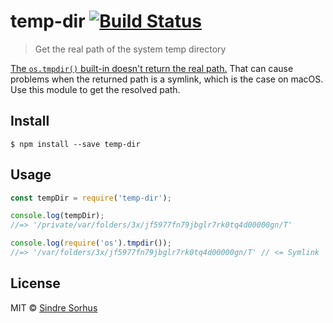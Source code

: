 # temp-dir [![Build Status](https://travis-ci.org/sindresorhus/temp-dir.svg?branch=master)](https://travis-ci.org/sindresorhus/temp-dir)

> Get the real path of the system temp directory

[The `os.tmpdir()` built-in doesn't return the real path.](https://github.com/nodejs/node/issues/11422) That can cause
problems when the returned path is a symlink, which is the case on macOS. Use this module to get the resolved path.

## Install

```
$ npm install --save temp-dir
```

## Usage

```js
const tempDir = require('temp-dir');

console.log(tempDir);
//=> '/private/var/folders/3x/jf5977fn79jbglr7rk0tq4d00000gn/T'

console.log(require('os').tmpdir());
//=> '/var/folders/3x/jf5977fn79jbglr7rk0tq4d00000gn/T' // <= Symlink
```

## License

MIT © [Sindre Sorhus](https://sindresorhus.com)
